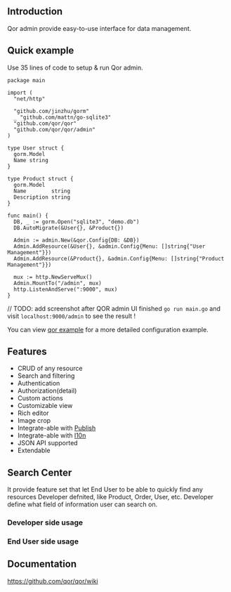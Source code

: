 ## Introduction

Qor admin provide easy-to-use interface for data management.

## Quick example

Use 35 lines of code to setup & run Qor admin.

    package main

    import (
      "net/http"

      "github.com/jinzhu/gorm"
      _ "github.com/mattn/go-sqlite3"
      "github.com/qor/qor"
      "github.com/qor/qor/admin"
    )

    type User struct {
      gorm.Model
      Name string
    }

    type Product struct {
      gorm.Model
      Name        string
      Description string
    }

    func main() {
      DB, _ := gorm.Open("sqlite3", "demo.db")
      DB.AutoMigrate(&User{}, &Product{})

      Admin := admin.New(&qor.Config{DB: &DB})
      Admin.AddResource(&User{}, &admin.Config{Menu: []string{"User Management"}})
      Admin.AddResource(&Product{}, &admin.Config{Menu: []string{"Product Management"}})

      mux := http.NewServeMux()
      Admin.MountTo("/admin", mux)
      http.ListenAndServe(":9000", mux)
    }

// TODO: add screenshot after QOR admin UI finished
`go run main.go` and visit `localhost:9000/admin` to see the result !

You can view [qor example](https://github.com/qor/qor-example) for a more detailed configuration example.

## Features

- CRUD of any resource
- Search and filtering
- Authentication
- Authorization(detail)
- Custom actions
- Customizable view
- Rich editor
- Image crop
- Integrate-able with [Publish](https://github.com/qor/qor/tree/master/publish)
- Integrate-able with [l10n](https://github.com/qor/qor/tree/master/l10n)
- JSON API supported
- Extendable

## Search Center

It provide feature set that let End User to be able to quickly find any resources Developer defnited, like Product, Order, User, etc. Developer define what field of information user can search on.

### Developer side usage

### End User side usage


## Documentation

https://github.com/qor/qor/wiki
